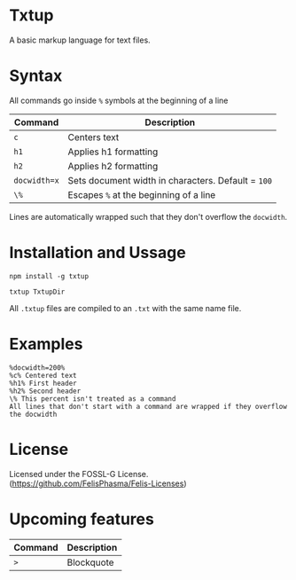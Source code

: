 # Txtup
A basic markup language for text files.

# Syntax
All commands go inside `%` symbols at the beginning of a line

Command | Description
--- | ---
`c` | Centers text
`h1` | Applies h1 formatting
`h2` | Applies h2 formatting
`docwidth=x` | Sets document width in characters. Default = `100`
`\%` | Escapes `%` at the beginning of a line

Lines are automatically wrapped such that they don't overflow the `docwidth`. 

# Installation and Ussage

```
npm install -g txtup

txtup TxtupDir
```

All `.txtup` files are compiled to an `.txt` with the same name file.

# Examples

```
%docwidth=200%
%c% Centered text
%h1% First header
%h2% Second header
\% This percent isn't treated as a command
All lines that don't start with a command are wrapped if they overflow the docwidth
```

# License

Licensed under the FOSSL-G License. (https://github.com/FelisPhasma/Felis-Licenses)

# Upcoming features 

Command | Description
--- | ---
`>` | Blockquote
